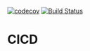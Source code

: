 [![codecov](https://codecov.io/gh/tslima/cicd/branch/main/graph/badge.svg?token=B44R83IMUH)](https://codecov.io/gh/tslima/cicd) [![Build Status](https://travis-ci.com/tslima/cicd.svg?branch=main)](https://travis-ci.com/tslima/cicd)

# CICD